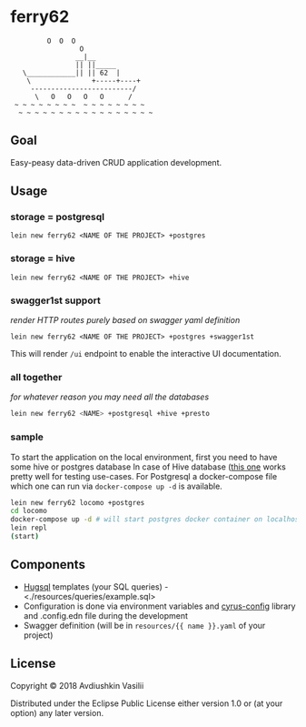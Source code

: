 # ferry62

```
         O  O  O
                 O
                __|__
                || ||_____
   \____________|| || 62  |
    \               +-----+----+
     -------------------------/
      \   O   O   O   O      /
 ~ ~ ~ ~ ~ ~ ~ ~  ~ ~ ~ ~ ~ ~ ~ ~
  ~ ~ ~ ~ ~ ~ ~ ~ ~ ~ ~ ~ ~ ~ ~ ~ ~
```

## Goal
Easy-peasy data-driven CRUD application development.

## Usage

### storage = postgresql

```
lein new ferry62 <NAME OF THE PROJECT> +postgres
```

### storage = hive

```
lein new ferry62 <NAME OF THE PROJECT> +hive
```

### swagger1st support
*render HTTP routes purely based on swagger yaml definition*

```
lein new ferry62 <NAME OF THE PROJECT> +postgres +swagger1st
```

This will render `/ui` endpoint to enable the interactive UI documentation.

### all together
*for whatever reason you may need all the databases*

```bash
lein new ferry62 <NAME> +postgresql +hive +presto
```

### sample

To start the application on the local environment, first you need to have some hive or postgres database 
In case of Hive database ([this one](https://github.com/big-data-europe/docker-hive) works pretty well for testing use-cases.
For Postgresql a docker-compose file which one can run via `docker-compose up -d` is available.

```bash
lein new ferry62 locomo +postgres
cd locomo
docker-compose up -d # will start postgres docker container on localhost:5432
lein repl
(start)
```

## Components

- [Hugsql](https://github.com/layerware/hugsql) templates (your SQL queries) - <./resources/queries/example.sql>
- Configuration is done via environment variables and [cyrus-config](https://github.com/dryewo/cyrus-config) library and .config.edn file during the development
- Swagger definition (will be in `resources/{{ name }}.yaml` of your project)

## License

Copyright © 2018 Avdiushkin Vasilii

Distributed under the Eclipse Public License either version 1.0 or (at
your option) any later version.
